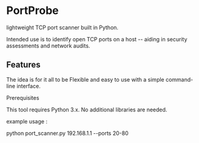 # PortProbe


 lightweight TCP port scanner built in Python. 
 
 Intended use is to identify open TCP ports on a host -- aiding in security assessments and network audits.

## Features

The idea is for it all to be Flexible and easy to use with a simple command-line interface.

 Prerequisites

This tool requires Python 3.x. No additional libraries are needed.



example usage :

python port_scanner.py 192.168.1.1 --ports 20-80
